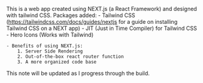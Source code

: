 This is a web app created using NEXT.js (a React Framework) and designed with tailwind CSS.
    Packages added:
    - Tailwind CSS (https://tailwindcss.com/docs/guides/nextjs for a guide on installing Tailwind CSS on a  NEXT app)
    - JIT (Just in Time Compiler) for Tailwind CSS
    - Hero Icons (Works with Tailwind)

    - Benefits of using NEXT.js:
        1. Server Side Rendering
        2. Out-of-the-box react router function
        3. A more organized code base

This note will be updated as I progress through the build.